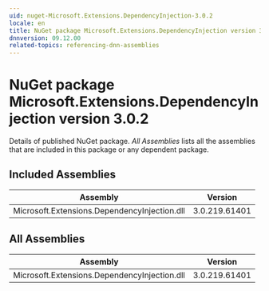 ```yaml
---
uid: nuget-Microsoft.Extensions.DependencyInjection-3.0.2
locale: en
title: NuGet package Microsoft.Extensions.DependencyInjection version 3.0.2
dnnversion: 09.12.00
related-topics: referencing-dnn-assemblies
---
```


# NuGet package Microsoft.Extensions.DependencyInjection version 3.0.2
Details of published NuGet package.
*All Assemblies* lists all the assemblies that are included in this package or any dependent package.

## Included Assemblies

|Assembly|Version|
|---|---|
|Microsoft.Extensions.DependencyInjection.dll|3.0.219.61401|

## All Assemblies

|Assembly|Version|
|---|---|
|Microsoft.Extensions.DependencyInjection.dll|3.0.219.61401|

